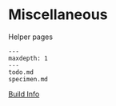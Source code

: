 # Miscellaneous

Helper pages

```{toctree}
---
maxdepth: 1
---
todo.md
specimen.md
```

[Build Info](https://notes.alperyazar.com/build.info.txt)
